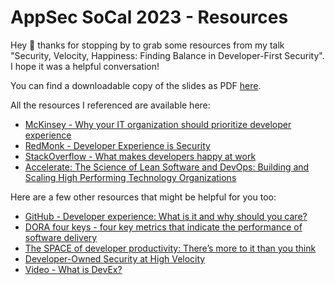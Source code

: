# AppSec SoCal 2023 - Resources
Hey 👋 thanks for stopping by to grab some resources from my talk "Security, Velocity, Happiness: Finding Balance in Developer-First Security".  I hope it was a helpful conversation!

You can find a downloadable copy of the slides as PDF [here](https://github.com/leftrightleft/appsec-socal/blob/main/AppSec%20SoCal%20-%20Security%2C%20Velocity%2C%20Happiness....pdf).

All the resources I referenced are available here:
* [McKinsey - Why your IT organization should prioritize developer experience](https://www.mckinsey.com/capabilities/mckinsey-digital/our-insights/tech-forward/why-your-it-organization-should-prioritize-developer-experience)
* [RedMonk - Developer Experience is Security](https://redmonk.com/rstephens/2022/02/17/devex-is-security/)
* [StackOverflow - What makes developers happy at work](https://stackoverflow.blog/2022/03/17/new-data-what-makes-developers-happy-at-work/)
* [Accelerate: The Science of Lean Software and DevOps: Building and Scaling High Performing Technology Organizations](https://www.amazon.com/Accelerate-Software-Performing-Technology-Organizations/dp/1942788339)
  
Here are a few other resources that might be helpful for you too:
* [GitHub - Developer experience: What is it and why should you care?](https://github.blog/2023-06-08-developer-experience-what-is-it-and-why-should-you-care/)
* [DORA four keys - four key metrics that indicate the performance of software delivery](https://github.com/dora-team/fourkeys)
* [The SPACE of developer productivity: There’s more to it than you think](https://queue.acm.org/detail.cfm?id=3454124)
* [Developer-Owned Security at High Velocity](https://thenewstack.io/developer-owned-security-at-high-velocity/) 
* [Video - What is DevEx?](https://www.youtube.com/watch?v=mRqoVlhtVzA)
